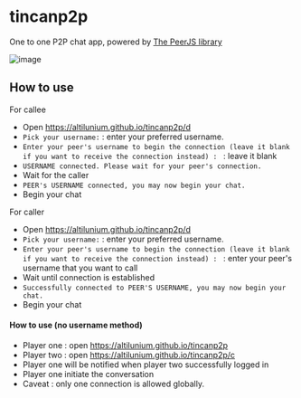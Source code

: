 # tincanp2p
One to one P2P chat app, powered by [The PeerJS library](https://peerjs.com/)

![image](https://github.com/altilunium/tincanp2p/assets/70379302/884c8c58-eb50-4ea6-89d7-c4b5fbf1d48e)


## How to use
For callee
* Open https://altilunium.github.io/tincanp2p/d
* `Pick your username:` : enter your preferred username.
* `Enter your peer's username to begin the connection (leave it blank if you want to receive the connection instead) : ` : leave it blank
* `USERNAME connected. Please wait for your peer's connection.`
* Wait for the caller
* `PEER's USERNAME connected, you may now begin your chat.`
* Begin your chat

For caller
* Open https://altilunium.github.io/tincanp2p/d
* `Pick your username:` : enter your preferred username.
* `Enter your peer's username to begin the connection (leave it blank if you want to receive the connection instead) : ` : enter your peer's username that you want to call
* Wait until connection is established
* `Successfully connected to PEER'S USERNAME, you may now begin your chat.`
* Begin your chat


#### How to use (no username method)
* Player one : open https://altilunium.github.io/tincanp2p
* Player two : open https://altilunium.github.io/tincanp2p/c
* Player one will be notified when player two successfully logged in
* Player one initiate the conversation
* Caveat : only one connection is allowed globally.
